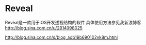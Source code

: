 # Reveal
Reveal是一款用于iOS开发透视结构的软件
具体使用方法参见我新浪博客
http://blog.sina.com.cn/u/2914098025

http://blog.sina.com.cn/s/blog_adb19b690102vk8m.html